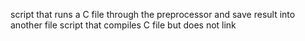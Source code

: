 script that runs a C file through the preprocessor and save result into another file
script that compiles C file but does not link
